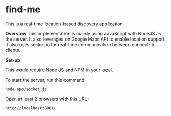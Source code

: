 # find-me
This is a real-time location-based discovery application.

**Overview**
This implementation is mainly using JavaScript with NodeJS as the server.
It also leverages on Google Maps API to enable location support.
It also uses socket.io for real-time communication between connected clients.

**Set-up**

This would require Node JS and NPM in your local.

To start the server, run this command:
```
node app/socket.js
```

Open at least 2 browsers with this URL:
```
http://localhost:8081/
```
